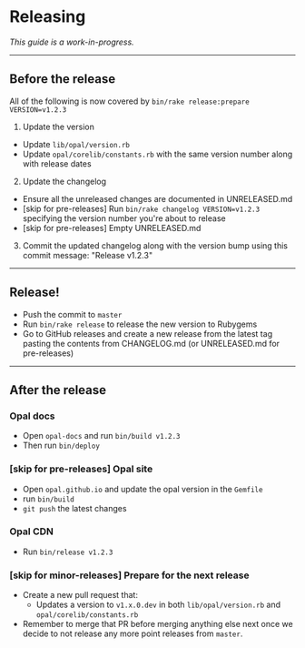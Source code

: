# Releasing

_This guide is a work-in-progress._

---

## Before the release

All of the following is now covered by `bin/rake release:prepare VERSION=v1.2.3`

1. Update the version
  - Update `lib/opal/version.rb`
  - Update `opal/corelib/constants.rb` with the same version number along with release dates
2. Update the changelog
  - Ensure all the unreleased changes are documented in UNRELEASED.md
  - [skip for pre-releases] Run `bin/rake changelog VERSION=v1.2.3` specifying the version number you're about to release
  - [skip for pre-releases] Empty UNRELEASED.md
3. Commit the updated changelog along with the version bump using this commit message: "Release v1.2.3"

---

## Release!

- Push the commit to `master`
- Run `bin/rake release` to release the new version to Rubygems
- Go to GitHub releases and create a new release from the latest tag pasting the contents from CHANGELOG.md (or UNRELEASED.md for pre-releases)

---

## After the release

### Opal docs

- Open `opal-docs` and run `bin/build v1.2.3`
- Then run `bin/deploy`

### [skip for pre-releases] Opal site

- Open `opal.github.io` and update the opal version in the `Gemfile`
- run `bin/build`
- `git push` the latest changes

### Opal CDN

- Run `bin/release v1.2.3`

### [skip for minor-releases] Prepare for the next release

- Create a new pull request that:
  - Updates a version to `v1.x.0.dev` in both `lib/opal/version.rb` and `opal/corelib/constants.rb`
- Remember to merge that PR before merging anything else next once we decide to not release any more point releases from `master`.
